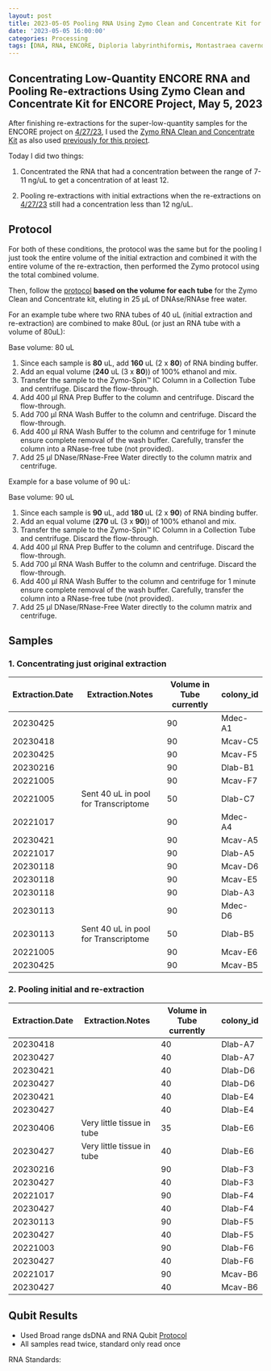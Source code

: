 ```yaml
---
layout: post
title: 2023-05-05 Pooling RNA Using Zymo Clean and Concentrate Kit for ENCORE Project
date: '2023-05-05 16:00:00'
categories: Processing
tags: [DNA, RNA, ENCORE, Diploria labyrinthiformis, Montastraea cavernosa, Madracis decactis, Porites astreoides]
---
```


## Concentrating Low-Quantity ENCORE RNA and Pooling Re-extractions Using Zymo Clean and Concentrate Kit for ENCORE Project, May 5, 2023

After finishing re-extractions for the super-low-quantity samples for the ENCORE project on [4/27/23](https://zdellaert.github.io/ZD_Putnam_Lab_Notebook/ENCORE-RNA-DNA-Extractions-2023-04-27/), I used the [Zymo RNA Clean and Concentrate Kit](https://www.zymoresearch.com/products/rna-clean-concentrator-5) as also used [previously for this project](https://zdellaert.github.io/ZD_Putnam_Lab_Notebook/Pooling-RNA-Clean-Concentrate-2023-03-02/).

Today I did two things:

1. Concentrated the RNA that had a concentration between the range of 7-11 ng/uL to get a concentration of at least 12.

2. Pooling re-extractions with initial extractions when the re-extractions on [4/27/23](https://zdellaert.github.io/ZD_Putnam_Lab_Notebook/ENCORE-RNA-DNA-Extractions-2023-04-27/) still had a concentration less than 12 ng/uL. 

## Protocol

For both of these conditions, the protocol was the same but for the pooling I just took the entire volume of the initial extraction and combined it with the entire volume of the re-extraction, then performed the Zymo protocol using the total combined volume.

Then, follow the [protocol](https://github.com/zdellaert/ZD_Putnam_Lab_Notebook/blob/master/protocols/Zymo_RNA_Clean_Concentrate.pdf) **based on the volume for each tube** for the Zymo Clean and Concentrate kit, eluting in 25 µL of DNAse/RNAse free water.

For an example tube where two RNA tubes of 40 uL (initial extraction and re-extraction) are combined to make 80uL (or just an RNA tube with a volume of 80uL):

Base volume: 80 uL

1. Since each sample is **80** uL, add **160** uL (2 x **80**) of RNA binding buffer.
2. Add an equal volume (**240** uL (3 x **80**)) of 100% ethanol and mix.
3. Transfer the sample to the Zymo-Spin™ IC Column in a Collection Tube and centrifuge. Discard the flow-through.
4. Add 400 µl RNA Prep Buffer to the column and centrifuge. Discard the flow-through.
5. Add 700 µl RNA Wash Buffer to the column and centrifuge. Discard the flow-through.
6. Add 400 µl RNA Wash Buffer to the column and centrifuge for 1 minute ensure complete removal of the wash buffer. Carefully, transfer the column into a RNase-free tube (not provided).
7. Add 25 µl DNase/RNase-Free Water directly to the column matrix and centrifuge.

Example for a base volume of 90 uL:

Base volume: 90 uL

1. Since each sample is **90** uL, add **180** uL (2 x **90**) of RNA binding buffer.
2. Add an equal volume (**270** uL (3 x **90**)) of 100% ethanol and mix.
3. Transfer the sample to the Zymo-Spin™ IC Column in a Collection Tube and centrifuge. Discard the flow-through.
4. Add 400 µl RNA Prep Buffer to the column and centrifuge. Discard the flow-through.
5. Add 700 µl RNA Wash Buffer to the column and centrifuge. Discard the flow-through.
6. Add 400 µl RNA Wash Buffer to the column and centrifuge for 1 minute ensure complete removal of the wash buffer. Carefully, transfer the column into a RNase-free tube (not provided).
7. Add 25 µl DNase/RNase-Free Water directly to the column matrix and centrifuge.


## Samples

### 1. Concentrating just original extraction

| Extraction.Date | Extraction.Notes                     | Volume in Tube currently | colony_id |
|-----------------|--------------------------------------|--------------------------|-----------|
| 20230425        |                                      | 90                       | Mdec-A1   |
| 20230418        |                                      | 90                       | Mcav-C5   |
| 20230425        |                                      | 90                       | Mcav-F5   |
| 20230216        |                                      | 90                       | Dlab-B1   |
| 20221005        |                                      | 90                       | Mcav-F7   |
| 20221005        | Sent 40 uL in pool for Transcriptome | 50                       | Dlab-C7   |
| 20221017        |                                      | 90                       | Mdec-A4   |
| 20230421        |                                      | 90                       | Mcav-A5   |
| 20221017        |                                      | 90                       | Dlab-A5   |
| 20230118        |                                      | 90                       | Mcav-D6   |
| 20230118        |                                      | 90                       | Mcav-E5   |
| 20230118        |                                      | 90                       | Dlab-A3   |
| 20230113        |                                      | 90                       | Mdec-D6   |
| 20230113        | Sent 40 uL in pool for Transcriptome | 50                       | Dlab-B5   |
| 20221005        |                                      | 90                       | Mcav-E6   |
| 20230425        |                                      | 90                       | Mcav-B5   |

### 2. Pooling initial and re-extraction

| Extraction.Date | Extraction.Notes           | Volume in Tube currently | colony_id |
|-----------------|----------------------------|--------------------------|-----------|
| 20230418        |                            | 40                       | Dlab-A7   |
| 20230427        |                            | 40                       | Dlab-A7   |
| 20230421        |                            | 40                       | Dlab-D6   |
| 20230427        |                            | 40                       | Dlab-D6   |
| 20230421        |                            | 40                       | Dlab-E4   |
| 20230427        |                            | 40                       | Dlab-E4   |
| 20230406        | Very little tissue in tube | 35                       | Dlab-E6   |
| 20230427        | Very little tissue in tube | 40                       | Dlab-E6   |
| 20230216        |                            | 90                       | Dlab-F3   |
| 20230427        |                            | 40                       | Dlab-F3   |
| 20221017        |                            | 90                       | Dlab-F4   |
| 20230427        |                            | 40                       | Dlab-F4   |
| 20230113        |                            | 90                       | Dlab-F5   |
| 20230427        |                            | 40                       | Dlab-F5   |
| 20221003        |                            | 90                       | Dlab-F6   |
| 20230427        |                            | 40                       | Dlab-F6   |
| 20221017        |                            | 90                       | Mcav-B6   |
| 20230427        |                            | 40                       | Mcav-B6   |


## Qubit Results

- Used Broad range dsDNA and RNA Qubit [Protocol](https://zdellaert.github.io/ZD_Putnam_Lab_Notebook/Qubit-Protocol/)
- All samples read twice, standard only read once

 RNA Standards: 
 
 